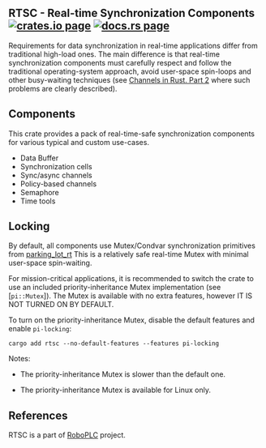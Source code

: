 <h2>
  RTSC - Real-time Synchronization Components
  <a href="https://crates.io/crates/rtsc"><img alt="crates.io page" src="https://img.shields.io/crates/v/rtsc.svg"></img></a>
  <a href="https://docs.rs/rtsc"><img alt="docs.rs page" src="https://docs.rs/rtsc/badge.svg"></img></a>
</h2>

Requirements for data synchronization in real-time applications differ from
traditional high-load ones. The main difference is that real-time
synchronization components must carefully respect and follow the traditional
operating-system approach, avoid user-space spin-loops and other busy-waiting
techniques (see [Channels in Rust. Part
2](https://medium.com/@disserman/channels-in-rust-part-2-603721567ee6) where
such problems are clearly described).

## Components

This crate provides a pack of real-time-safe synchronization components for
various typical and custom use-cases.

* Data Buffer
* Synchronization cells
* Sync/async channels
* Policy-based channels
* Semaphore
* Time tools

## Locking

By default, all components use Mutex/Condvar synchronization primitives from
[parking_lot_rt](https://crates.io/crates/parking_lot_rt) This is a relatively
safe real-time Mutex with minimal user-space spin-waiting.

For mission-critical applications, it is recommended to switch the crate to use
an included priority-inheritance Mutex implementation (see [`pi::Mutex`]). The
Mutex is available with no extra features, however IT IS NOT TURNED ON BY
DEFAULT.

To turn on the priority-inheritance Mutex, disable the default features and
enable `pi-locking`:

```
cargo add rtsc --no-default-features --features pi-locking
```

Notes:

* The priority-inheritance Mutex is slower than the default one.

* The priority-inheritance Mutex is available for Linux only.

## References

RTSC is a part of [RoboPLC](https://www.roboplc.com) project.
